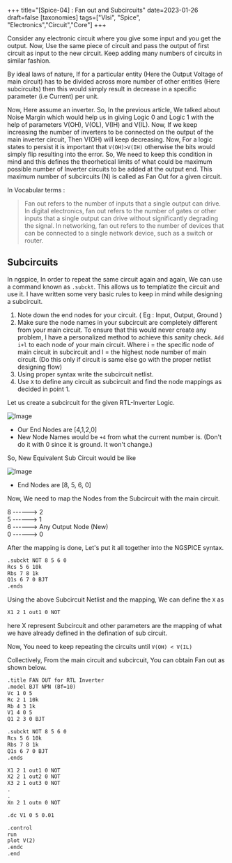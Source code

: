 +++
title="[Spice-04] : Fan out and Subcircuits"
date=2023-01-26
draft=false
[taxonomies]
tags=["Vlsi", "Spice", "Electronics","Circuit","Core"]
+++

Consider any electronic circuit where you give some input and you get the output. Now, Use the same piece of circuit and pass the output of first circuit as input to the new circuit. Keep adding many numbers of circuits in similar fashion.

By ideal laws of nature, If for a particular entity (Here the Output Voltage of main circuit) has to be divided across more number of other entities (Here subcircuits) then this would simply result in decrease in a specific parameter (i.e Current) per unit. 

Now, Here assume an inverter. So, In the previous article, We talked about Noise Margin which would help us in giving Logic 0 and Logic 1 with the help of parameters V(OH), V(OL), V(IH) and V(IL). Now, If we  keep increasing the number of inverters to be connected on the output of the main inverter circuit, Then V(OH) will keep decreasing. Now, For a logic states to persist it is important that `V(OH)>V(IH)` otherwise the bits would simply flip resulting into the error. So, We need to keep this condition in mind and this defines the theorhetical limits of what could be maximum possible number of Inverter circuits to be added at the output end. This maximum number of subcircuits (N) is called as Fan Out for a given circuit. 

In Vocabular terms : 
> Fan out refers to the number of inputs that a single output can drive. In digital electronics, fan out refers to the number of gates or other inputs that a single output can drive without significantly degrading the signal. In networking, fan out refers to the number of devices that can be connected to a single network device, such as a switch or router.

## Subcircuits

In ngspice, In order to repeat the same circuit again and again, We can use a command known as `.subckt`. This allows us to templatize the circuit and use it. I have written some very basic rules to keep in mind while designing a subcircuit. 

1. Note down the end nodes for your circuit. ( Eg : Input, Output, Ground )
2. Make sure the node names in your subcircuit are completely different from your main circuit. To ensure that this would never create any problem, I have a personalized method to achieve this sanity check. `Add i+l` to each node of your main circuit. Where i = the specific node of main circuit in subcircuit and l = the highest node number of main circuit. (Do this only if circuit is same else go with the proper netlist designing flow)
3. Using proper syntax write the subcircuit netlist. 
4. Use `X` to define any circuit as subcircuit and find the node mappings as decided in point 1. 

Let us create a subcircuit for the given RTL-Inverter Logic. 

![Image](https://user-images.githubusercontent.com/79367883/214690751-f223fbe0-0483-48fb-8303-aaeff487b575.png)

- Our End Nodes are [4,1,2,0]
- New Node Names would be `+4` from what the current number is. (Don't do it with 0 since it is ground. It won't change.)

So, New Equivalent Sub Circuit would be like

![Image](https://user-images.githubusercontent.com/79367883/214691656-100e3bc6-5ee2-4e6b-8965-d8de57154db1.png)

- End Nodes are [8, 5, 6, 0]

Now, We need to map the Nodes from the Subcircuit with the main circuit. 

8 ------> 2 <br>
5 ------> 1 <br>
6 ------> Any Output Node (New) <br>
0 ------> 0 <br>

After the mapping is done, Let's put it all together into the NGSPICE syntax.

```markdown
.subckt NOT 8 5 6 0
Rcs 5 6 10k
Rbs 7 8 1k
Q1s 6 7 0 BJT
.ends
```

Using the above Subcircuit Netlist and the mapping, We can define the `X` as
```markdown
X1 2 1 out1 0 NOT
```
here X represent Subcircuit and other parameters are the mapping of what we have already defined in the defination of sub circuit. 

Now, You need to keep repeating the circuits until ```V(OH) < V(IL)```

Collectively, From the main circuit and subcircuit, You can obtain Fan out as shown below. 
```markdown
.title FAN OUT for RTL Inverter
.model BJT NPN (Bf=10)
Vc 1 0 5
Rc 2 1 10k
Rb 4 3 1k
V1 4 0 5
Q1 2 3 0 BJT

.subckt NOT 8 5 6 0
Rcs 5 6 10k
Rbs 7 8 1k
Q1s 6 7 0 BJT
.ends

X1 2 1 out1 0 NOT
X2 2 1 out2 0 NOT
X3 2 1 out3 0 NOT
.
.
Xn 2 1 outn 0 NOT

.dc V1 0 5 0.01

.control
run
plot V(2)
.endc
.end
```